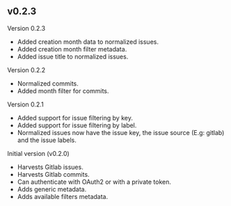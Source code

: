 ## v0.2.3

Version 0.2.3

- Added creation month data to normalized issues.
- Added creation month filter metadata.
- Added issue title to normalized issues.

Version 0.2.2

- Normalized commits.
- Added month filter for commits.

Version 0.2.1

- Added support for issue filtering by key.
- Added support for issue filtering by label.
- Normalized issues now have the issue key, the issue source (E.g: gitlab) and the issue labels.

Initial version (v0.2.0)

- Harvests Gitlab issues.
- Harvests Gitlab commits.
- Can authenticate with OAuth2 or with a private token.
- Adds generic metadata.
- Adds available filters metadata.
